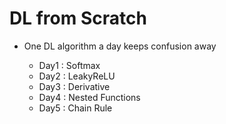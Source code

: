 # DL from Scratch

- One DL algorithm a day keeps confusion away

  - Day1 : Softmax
  - Day2 : LeakyReLU
  - Day3 : Derivative
  - Day4 : Nested Functions
  - Day5 : Chain Rule